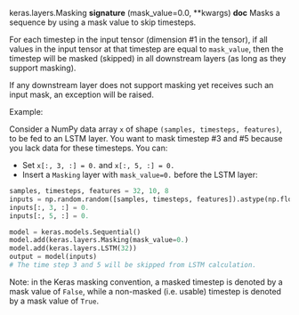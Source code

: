 keras.layers.Masking
__signature__
(mask_value=0.0, **kwargs)
__doc__
Masks a sequence by using a mask value to skip timesteps.

For each timestep in the input tensor (dimension #1 in the tensor),
if all values in the input tensor at that timestep
are equal to `mask_value`, then the timestep will be masked (skipped)
in all downstream layers (as long as they support masking).

If any downstream layer does not support masking yet receives such
an input mask, an exception will be raised.

Example:

Consider a NumPy data array `x` of shape `(samples, timesteps, features)`,
to be fed to an LSTM layer. You want to mask timestep #3 and #5 because you
lack data for these timesteps. You can:

- Set `x[:, 3, :] = 0.` and `x[:, 5, :] = 0.`
- Insert a `Masking` layer with `mask_value=0.` before the LSTM layer:

```python
samples, timesteps, features = 32, 10, 8
inputs = np.random.random([samples, timesteps, features]).astype(np.float32)
inputs[:, 3, :] = 0.
inputs[:, 5, :] = 0.

model = keras.models.Sequential()
model.add(keras.layers.Masking(mask_value=0.)
model.add(keras.layers.LSTM(32))
output = model(inputs)
# The time step 3 and 5 will be skipped from LSTM calculation.
```

Note: in the Keras masking convention, a masked timestep is denoted by
a mask value of `False`, while a non-masked (i.e. usable) timestep
is denoted by a mask value of `True`.
